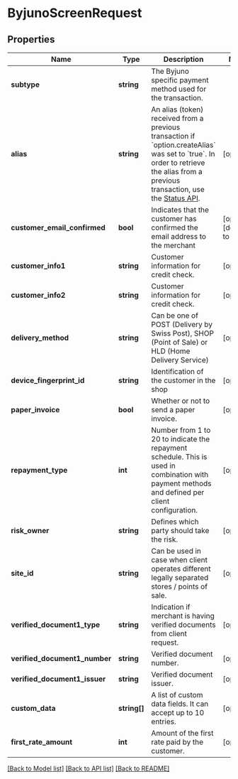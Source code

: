# ByjunoScreenRequest

## Properties
Name | Type | Description | Notes
------------ | ------------- | ------------- | -------------
**subtype** | **string** | The Byjuno specific payment method used for the transaction. | 
**alias** | **string** | An alias (token) received from a previous transaction if &#x60;option.createAlias&#x60; was set to &#x60;true&#x60;. In order to retrieve the alias from a previous transaction, use the [Status API](#operation/status). | [optional] 
**customer_email_confirmed** | **bool** | Indicates that the customer has confirmed the email address to the merchant | [optional] [default to false]
**customer_info1** | **string** | Customer information for credit check. | [optional] 
**customer_info2** | **string** | Customer information for credit check. | [optional] 
**delivery_method** | **string** | Can be one of POST (Delivery by Swiss Post), SHOP (Point of Sale) or HLD (Home Delivery Service) | [optional] 
**device_fingerprint_id** | **string** | Identification of the customer in the shop | [optional] 
**paper_invoice** | **bool** | Whether or not to send a paper invoice. | [optional] 
**repayment_type** | **int** | Number from 1 to 20 to indicate the repayment schedule. This is used in combination with payment methods and defined per client configuration. | [optional] 
**risk_owner** | **string** | Defines which party should take the risk. | [optional] 
**site_id** | **string** | Can be used in case when client operates different legally separated stores / points of sale. | [optional] 
**verified_document1_type** | **string** | Indication if merchant is having verified documents from client request. | [optional] 
**verified_document1_number** | **string** | Verified document number. | [optional] 
**verified_document1_issuer** | **string** | Verified document issuer. | [optional] 
**custom_data** | **string[]** | A list of custom data fields. It can accept up to 10 entries. | [optional] 
**first_rate_amount** | **int** | Amount of the first rate paid by the customer. | [optional] 

[[Back to Model list]](../../README.md#documentation-for-models) [[Back to API list]](../../README.md#documentation-for-api-endpoints) [[Back to README]](../../README.md)

